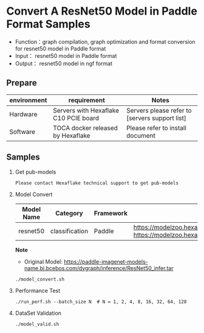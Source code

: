 # Convert A ResNet50 Model in Paddle Format Samples
- Function：graph compilation, graph optimization and format conversion for resnet50 model in Paddle format
- Input： resnet50 model in Paddle format
- Output： resnet50 model in ngf format

## Prepare
| environment | requirement | Notes |
|---|---|---|
|Hardware|Servers with Hexaflake C10 PCIE board|Servers please refer to [servers support list]|
|Software|TOCA docker released by Hexaflake|Please refer to install document|

## Samples

1. Get pub-models

    ```
    Please contact Hexaflake technical support to get pub-models
    ```
2. Model Convert

    | **Model Name** | **Category** | **Framework** | **Download** |
    |---|---|---|---|
    | resnet50 | classification | Paddle | https://modelzoo.hexaflake.com/classification/paddle/resnet50/resnet50.pdiparams  https://modelzoo.hexaflake.com/classification/paddle/resnet50/resnet50.pdmodel |

    **Note**
    - Original Model: https://paddle-imagenet-models-name.bj.bcebos.com/dygraph/inference/ResNet50_infer.tar
    ```
    ./model_convert.sh

    ```
3. Performance Test

    ```
    ./run_perf.sh --batch_size N  # N = 1, 2, 4, 8, 16, 32, 64, 128
    ```

4. DataSet Validation

   ```
   ./model_valid.sh
   ``` 
